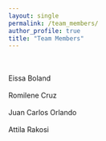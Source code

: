```yaml
---
layout: single
permalink: /team_members/
author_profile: true
title: "Team Members"
---
```


<br>
<br>
Eissa Boland
<br>
<br>
Romilene Cruz
<br>
<br>
Juan Carlos Orlando
<br>
<br>
Attila Rakosi

